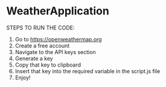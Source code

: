 # WeatherApplication

STEPS TO RUN THE CODE: 
1. Go to https://openweathermap.org
2. Create a free account
3. Navigate to the API keys section
4. Generate a key
5. Copy that key to clipboard
6. Insert that key into the required variable in the script.js file
7. Enjoy!
